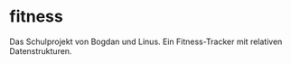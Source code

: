 # fitness

Das Schulprojekt von Bogdan und Linus.
Ein Fitness-Tracker mit relativen Datenstrukturen.
